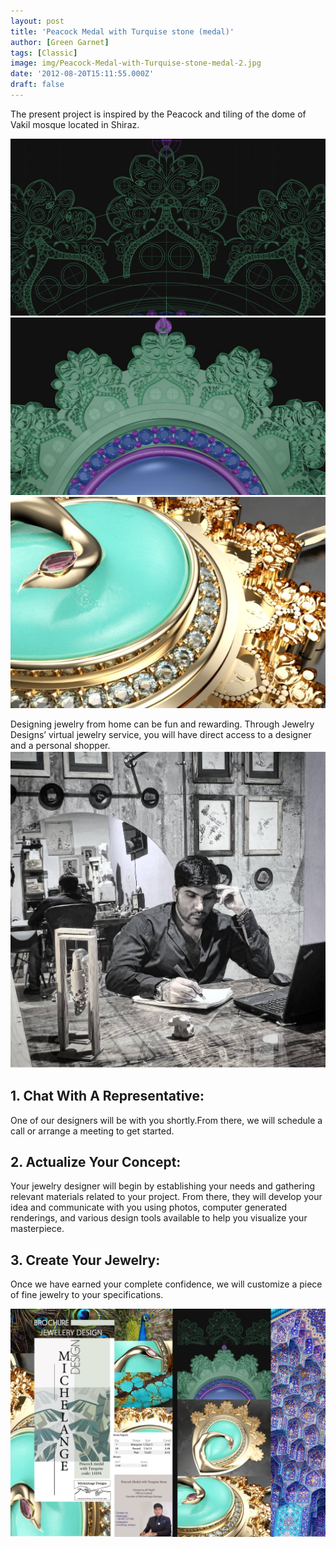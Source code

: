 ```yaml
---
layout: post
title: 'Peacock Medal with Turquise stone (medal)'
author: [Green Garnet]
tags: [Classic]
image: img/Peacock-Medal-with-Turquise-stone-medal-2.jpg
date: '2012-08-20T15:11:55.000Z'
draft: false
---
```

The present project is inspired by the Peacock and tiling of the dome of Vakil mosque located in Shiraz.


![Test Image](img/Peacock-Medal-with-Turquise-stone-cv-1.jpg)
![Test Image](img/Peacock-Medal-with-Turquise-stone-cv-2.jpg)
![Test Image](img/Peacock-Medal-with-Turquise-stone-cv-3.jpg)


Designing jewelry from home can be fun and rewarding. Through Jewelry Designs’ virtual jewelry service, you will have direct access to a designer and a personal shopper.
![Test Image](img/aitta.jpg)
## 1. Chat With A Representative:
One of our designers will be with you shortly.From there, we will schedule a call or arrange a meeting to get started.

## 2. Actualize Your Concept:
Your jewelry designer will begin by establishing your needs and gathering relevant materials related to your project. From there, they will develop your idea and communicate with you using photos, computer generated renderings, and various design tools available to help you visualize your masterpiece.

## 3. Create Your Jewelry:
Once we have earned your complete confidence, we will customize a piece of fine jewelry to your specifications.

![Test Image](img/Peacock-Medal-with-Turquise-stone-catalouge-1.jpg)


